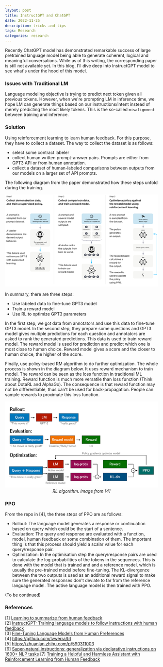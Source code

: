 ```yaml
---
layout: post
title: InstructGPT and ChatGPT
date: 2022-11-25
description: tricks and tips
tags: Research
categories: research
---
```

Recently ChatGPT model has demonstrated remarkable success of large pretrained language model being able to generate coherent, logical and meaningful conversations. While as of this writing, the corresponding paper is still not available yet. In this blog, I'll dive deep into InstructGPT model to see what's under the hood of this model. 
### Issues with Traditional LM
Language modeling objective is trying to predict next token given all previous tokens. However, when we're prompting LM in inference time, we hope LM can generate things based on our instructions/intent instead of merely predicting the most likely tokens. This is the so-called `misalignment` between training and inference. 

### Solution
Using reinforcement learning to learn human feedback. For this purpose, they have to collect a dataset. The way to collect the dataset is as follows: 
- select some contract labeler
- collect human written prompt-answer pairs. Prompts are either from GPT3 API or from human annotation.
- collect a dataset of human-labeled comparisons between outputs from our models on a larger set of API prompts.

The following diagram from the paper demonstrated how these steps unfold during the training. 
<p align="center">
    <img alt="make it parse" src="/assets/img/instructgpt.png" width="800"/>
    <br>
</p>

In summary, there are three steps: 
- Use labeled data to fine-tune GPT3 model
- Train a reward model
- Use RL to optimize GPT3 parameters

In the first step, we got data from annotators and use this data to fine-tune GPT3 model. In the second step, they prepare some questions and GPT3 model gives multiple predictions for each question and annotators are asked to rank the generated predictions. This data is used to train reward model. The reward model is used for prediction and predict which one is most close to human choice. Reward model gives a score and the closer to human choice, the higher of the score. 

Finally, use policy-based RM algorithm to do further optimization. The whole process is shown in the diagram below. It uses reward mechanism to train model. The reward can be seen as the loss function in traditional ML training. Reward function is much more versatile than loss function (Think about DotaRL and AlphaGo). The consequence is that reward function may not be differentiable, thus can't be used for back-propagation. People can sample rewards to proximate this loss function.

<p align="center">
    <img alt="rl" src="/assets/img/lm_rl.png" width="800"/>
    <br>
    <em>RL algorithm. Image from [4]</em>
    <br>
</p>

### PPO 

From the repo in [4], the three steps of PPO are as follows:

- Rollout: The language model generates a response or continuation based on query which could be the start of a sentence.
- Evaluation: The query and response are evaluated with a function, model, human feedback or some combination of them. The important thing is that this process should yield a scalar value for each query/response pair.
- Optimization: In the optimisation step the query/response pairs are used to calculate the log-probabilities of the tokens in the sequences. This is done with the model that is trained and and a reference model, which is usually the pre-trained model before fine-tuning. The KL-divergence between the two outputs is used as an additional reward signal to make sure the generated responses don't deviate to far from the reference language model. The active language model is then trained with PPO.

(To be continued)




### References
[1] [Learning to summarize from human feedback](https://arxiv.org/pdf/2009.01325.pdf) <br>
[2] [InstructGPT: Training language models to follow instructions with human feedback](https://arxiv.org/abs/2203.02155) <br>
[3] [Fine-Tuning Language Models from Human Preferences](https://arxiv.org/pdf/1909.08593.pdf) <br>
[4] https://github.com/lvwerra/trl  <br>
[5] https://zhuanlan.zhihu.com/p/590311003  <br>
[6] [Super-natural instructions: generalization via declarative instructions on 1600+ NLP tasks](https://arxiv.org/abs/2204.07705)
[7] [Training a Helpful and Harmless Assistant with Reinforcement Learning from Human Feedback](https://arxiv.org/abs/2204.05862)

